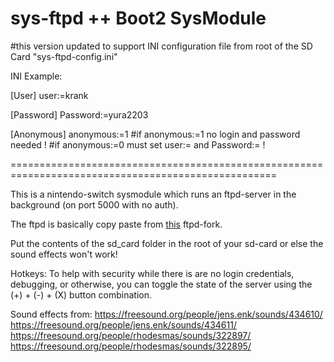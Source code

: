 # sys-ftpd ++ Boot2 SysModule
#this version updated to support INI configuration file from root of the SD Card "sys-ftpd-config.ini"

INI Example:

[User]
user:=krank

[Password]
Password:=yura2203

[Anonymous]
anonymous:=1
#if anonymous:=1 no login and password needed !
#if anonymous:=0 must set user:= and Password:= !

====================================================================================================

This is a nintendo-switch sysmodule which runs an ftpd-server in the background (on port 5000 with no auth).

The ftpd is basically copy paste from [this](https://github.com/DavidBuchanan314/ftpd) ftpd-fork.

Put the contents of the sd_card folder in the root of your sd-card or else the sound effects won't work!

Hotkeys: To help with security while there is are no login credentials, debugging, or otherwise, you can toggle the state of the server using the (+) + (-) + (X) button combination.

Sound effects from:
https://freesound.org/people/jens.enk/sounds/434610/  
https://freesound.org/people/jens.enk/sounds/434611/  
https://freesound.org/people/rhodesmas/sounds/322897/
https://freesound.org/people/rhodesmas/sounds/322895/
